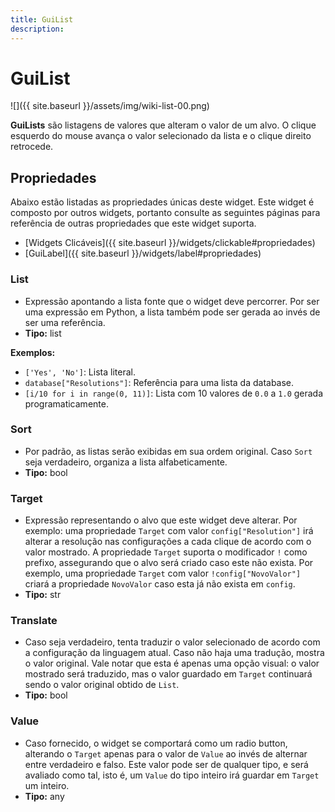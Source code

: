 ```yaml
---
title: GuiList
description: 
---
```


# GuiList
![]({{ site.baseurl }}/assets/img/wiki-list-00.png)

**GuiLists** são listagens de valores que alteram o valor de um alvo. O clique esquerdo do 
mouse avança o valor selecionado da lista e o clique direito retrocede.

## Propriedades
Abaixo estão listadas as propriedades únicas deste widget. Este widget é 
composto por outros widgets, portanto consulte as seguintes páginas para 
referência de outras propriedades que este widget suporta.

- [Widgets Clicáveis]({{ site.baseurl }}/widgets/clickable#propriedades) 
- [GuiLabel]({{ site.baseurl }}/widgets/label#propriedades)

### List
- Expressão apontando a lista fonte que o widget deve percorrer. Por ser uma expressão em Python, a lista também pode ser gerada ao invés de ser uma referência.
- **Tipo:** list

**Exemplos:**
- `['Yes', 'No']`: Lista literal.
- `database["Resolutions"]`: Referência para uma lista da database.
- `[i/10 for i in range(0, 11)]`: Lista com 10 valores de `0.0` a `1.0` gerada programaticamente.

### Sort
- Por padrão, as listas serão exibidas em sua ordem original. Caso `Sort` seja verdadeiro, organiza a lista alfabeticamente.
- **Tipo:** bool

### Target
- Expressão representando o alvo que este widget deve alterar. Por exemplo: uma propriedade `Target` com valor 
`config["Resolution"]` irá alterar a resolução nas configurações a cada clique de acordo com o valor mostrado. 
A propriedade `Target` suporta o modificador `!` como prefixo, assegurando que o alvo será criado caso este 
não exista. Por exemplo, uma propriedade `Target` com valor `!config["NovoValor"]` criará a propriedade `NovoValor` 
caso esta já não exista em `config`.
- **Tipo:** str

### Translate
- Caso seja verdadeiro, tenta traduzir o valor selecionado de acordo com a configuração da linguagem atual. Caso 
não haja uma tradução, mostra o valor original. Vale notar que esta é apenas uma opção visual: o valor mostrado 
será traduzido, mas o valor guardado em `Target` continuará sendo o valor original obtido de `List`.
- **Tipo:** bool

### Value
- Caso fornecido, o widget se comportará como um radio button, alterando o `Target` apenas para o valor de `Value` 
ao invés de alternar entre verdadeiro e falso. Este valor pode ser de qualquer tipo, e será avaliado como tal, isto é, 
um `Value` do tipo inteiro irá guardar em `Target` um inteiro.
- **Tipo:** any